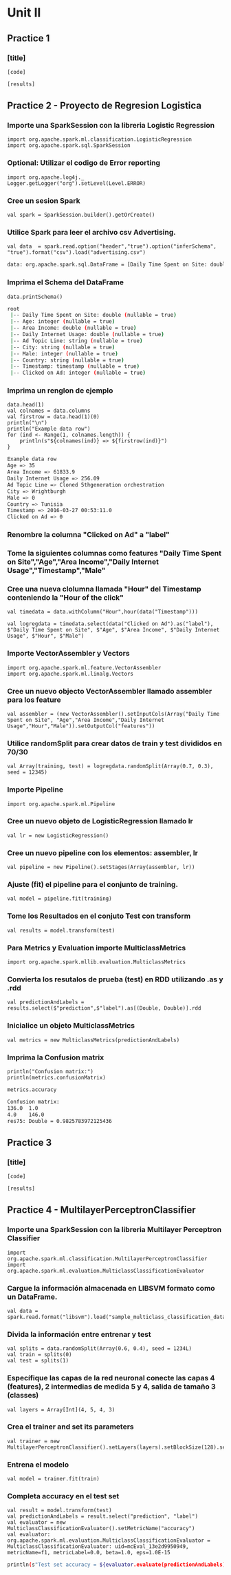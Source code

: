 # Unit II 
## Practice 1
### [title]
```
[code]
```
```sh
[results]
```

## Practice 2 - Proyecto de Regresion Logistica
### Importe una  SparkSession con la libreria Logistic Regression
```
import org.apache.spark.ml.classification.LogisticRegression
import org.apache.spark.sql.SparkSession
```
### Optional: Utilizar el codigo de  Error reporting
```
import org.apache.log4j._
Logger.getLogger("org").setLevel(Level.ERROR)
```
### Cree un sesion Spark 
```
val spark = SparkSession.builder().getOrCreate()
```
### Utilice Spark para leer el archivo csv Advertising.
```
val data  = spark.read.option("header","true").option("inferSchema", "true").format("csv").load("advertising.csv")
```
```sh
data: org.apache.spark.sql.DataFrame = [Daily Time Spent on Site: double, Age: int ... 8 more fields]
```
### Imprima el Schema del DataFrame
```
data.printSchema()
```
```sh
root
 |-- Daily Time Spent on Site: double (nullable = true)
 |-- Age: integer (nullable = true)
 |-- Area Income: double (nullable = true)
 |-- Daily Internet Usage: double (nullable = true)
 |-- Ad Topic Line: string (nullable = true)
 |-- City: string (nullable = true)
 |-- Male: integer (nullable = true)
 |-- Country: string (nullable = true)
 |-- Timestamp: timestamp (nullable = true)
 |-- Clicked on Ad: integer (nullable = true)
```
### Imprima un renglon de ejemplo
```
data.head(1)
val colnames = data.columns
val firstrow = data.head(1)(0)
println("\n")
println("Example data row")
for (ind <- Range(1, colnames.length)) {
    println(s"${colnames(ind)} => ${firstrow(ind)}")
}

```
```sh
Example data row
Age => 35
Area Income => 61833.9
Daily Internet Usage => 256.09
Ad Topic Line => Cloned 5thgeneration orchestration
City => Wrightburgh
Male => 0
Country => Tunisia
Timestamp => 2016-03-27 00:53:11.0
Clicked on Ad => 0
```
### Renombre la columna "Clicked on Ad" a "label"
### Tome la siguientes columnas como features "Daily Time Spent on Site","Age","Area Income","Daily Internet Usage","Timestamp","Male"
### Cree una nueva clolumna llamada "Hour" del Timestamp conteniendo la  "Hour of the click"
```
val timedata = data.withColumn("Hour",hour(data("Timestamp")))
```
```
val logregdata = timedata.select(data("Clicked on Ad").as("label"), $"Daily Time Spent on Site", $"Age", $"Area Income", $"Daily Internet Usage", $"Hour", $"Male")
```
### Importe VectorAssembler y Vectors
```
import org.apache.spark.ml.feature.VectorAssembler
import org.apache.spark.ml.linalg.Vectors
```
### Cree un nuevo objecto VectorAssembler llamado assembler para los feature
```
val assembler = (new VectorAssembler().setInputCols(Array("Daily Time Spent on Site", "Age","Area Income","Daily Internet Usage","Hour","Male")).setOutputCol("features"))
```
### Utilice randomSplit para crear datos de train y test divididos en 70/30
```
val Array(training, test) = logregdata.randomSplit(Array(0.7, 0.3), seed = 12345)
```
### Importe  Pipeline
```
import org.apache.spark.ml.Pipeline
```
### Cree un nuevo objeto de  LogisticRegression llamado lr
```
val lr = new LogisticRegression()
```
### Cree un nuevo  pipeline con los elementos: assembler, lr
```
val pipeline = new Pipeline().setStages(Array(assembler, lr))
```
### Ajuste (fit) el pipeline para el conjunto de training.
```
val model = pipeline.fit(training)
```
### Tome los Resultados en el conjuto Test con transform
```
val results = model.transform(test)
```
### Para Metrics y Evaluation importe MulticlassMetrics
```
import org.apache.spark.mllib.evaluation.MulticlassMetrics
```
### Convierta los resutalos de prueba (test) en RDD utilizando .as y .rdd
```
val predictionAndLabels = results.select($"prediction",$"label").as[(Double, Double)].rdd
```
### Inicialice un objeto MulticlassMetrics 
```
val metrics = new MulticlassMetrics(predictionAndLabels)
```
### Imprima la  Confusion matrix
```
println("Confusion matrix:")
println(metrics.confusionMatrix)

metrics.accuracy
```
```sh
Confusion matrix:
136.0  1.0    
4.0    146.0
res75: Double = 0.9825783972125436
```

## Practice 3
### [title]
```
[code]
```
```sh
[results]
```

## Practice 4 - MultilayerPerceptronClassifier
### Importe una  SparkSession con la libreria Multilayer Perceptron Classifier
```
import org.apache.spark.ml.classification.MultilayerPerceptronClassifier
import org.apache.spark.ml.evaluation.MulticlassClassificationEvaluator
```
### Cargue la información almacenada en LIBSVM formato como un DataFrame.
```
val data = spark.read.format("libsvm").load("sample_multiclass_classification_data.txt")
```
### Divida la información entre entrenar y test
```
val splits = data.randomSplit(Array(0.6, 0.4), seed = 1234L)
val train = splits(0)
val test = splits(1)
```
### Específique las capas de la red neuronal conecte las capas 4 (features), 2 intermedias de medida 5 y 4, salida de tamaño 3 (classes)
```
val layers = Array[Int](4, 5, 4, 3)
```
### Crea el trainer and set its parameters
```
val trainer = new MultilayerPerceptronClassifier().setLayers(layers).setBlockSize(128).setSeed(1234L).setMaxIter(100)
```
### Entrena el modelo
```
val model = trainer.fit(train)
```
### Completa accuracy en el test set
```
val result = model.transform(test)
val predictionAndLabels = result.select("prediction", "label")
val evaluator = new MulticlassClassificationEvaluator().setMetricName("accuracy")
val evaluator: org.apache.spark.ml.evaluation.MulticlassClassificationEvaluator = MulticlassClassificationEvaluator: uid=mcEval_13e2d9950949, metricName=f1, metricLabel=0.0, beta=1.0, eps=1.0E-15
```
```sh
println(s"Test set accuracy = ${evaluator.evaluate(predictionAndLabels)}")
```